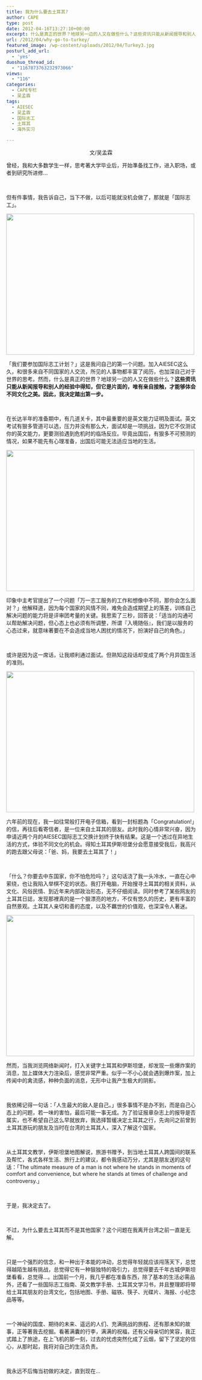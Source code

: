 ```yaml
---
title: 我为什么要去土耳其?
author: CAPE
type: post
date: 2012-04-16T13:27:10+00:00
excerpt: 什么是真正的世界？地球另一边的人又在做些什么？这些资讯只能从新闻报导和别人的经验中得知，但它是片面的，唯有亲自接触，才能够体会不同文化之美。因此，我决定踏出第一步。
url: /2012/04/why-go-to-turkey/
featured_image: /wp-content/uploads/2012/04/Turkey3.jpg
posturl_add_url:
  - 'yes'
duoshuo_thread_id:
  - "1167873763232973066"
views:
  - "116"
categories:
  - CAPE专栏
  - 吴孟霖
tags:
  - AIESEC
  - 吴孟霖
  - 国际志工
  - 土耳其
  - 海外实习

---
```

<p style="text-align: center;">
  文/吴孟霖
</p>

曾经，我和大多数学生一样，思考著大学毕业后，开始準备找工作，进入职场，或者到研究所进修…

&nbsp;

但有件事情，我告诉自己，当下不做，以后可能就没机会做了，那就是「国际志工」。

<img class="alignnone" src="http://link2.youzhaopian.com/pplink/3hOnOpzDj3ztcWU66gKID9rndX2/z13H6uTz/jhhowU=.jpg" alt="" width="500" height="375" /> 

「我们要参加国际志工计划？」这是我问自己的第一个问题。加入AIESEC这么久，和很多来自不同国家的人交流，所见的人事物都丰富了阅历，也加深自己对于世界的思考。然而，什么是真正的世界？地球另一边的人又在做些什么？**这些资讯只能从新闻报导和别人的经验中得知，但它是片面的，唯有亲自接触，才能够体会不同文化之美。因此，我决定踏出第一步。**

&nbsp;

在长达半年的准备期中，有几道关卡，其中最重要的是英文能力证明及面试。英文考试有狠多管道可以选，压力并没有那么大，面试却是一项挑战，因为它不仅测试你的英文能力，更要测验遇到危机时的临场反应。毕竟出国后，有狠多不可预测的情况，如果不能先有心理准备，出国后可能无法适应当地的生活。

<img class="alignnone" src="http://link2.youzhaopian.com/pplink/3hOnOpzDj3wSxz5iOgbAO8pTXCoilgGSJM9if77BgsQ=.jpg" alt="" width="500" height="375" /> 

印象中主考官提出了一个问题「万一志工服务的工作和想像中不同，那你会怎么面对？」他解释道，因为每个国家的风情不同，难免会造成期望上的落差，训练自己解决问题的能力将是评审团考量的关键。我思索了三秒，回答说：「适当的沟通可以帮助解决问题，但心态上也必须有所调整，所谓『入境随俗』，我们是以服务的心态过来，就意味著要在不会造成当地人困扰的情况下，扮演好自己的角色。」

&nbsp;

或许是因为这一席话，让我顺利通过面试。但熟知这段话却变成了两个月异国生活的准则。

<img class="alignnone" src="http://link2.youzhaopian.com/pplink/3hOnOpzDj3w3faJ9IoUBjiQPJR2bnDYKWa3qqmeBikY=.jpg" alt="" width="500" height="375" /> 

六年前的现在，我一如往常般打开电子信箱，看到一封标题為「Congratulation!」的信，再往后看寄信者，是一位来自土耳其的朋友。此时我的心情非常兴奋，因为申请近两个月的AIESEC国际志工交换计划终于快有结果。这是一个透过在异地生活的方式，体验不同文化的机会。得知土耳其伊斯坦堡分会愿意接受我后，我高兴的跑去跟父母说：「爸、妈，我要去土耳其了！」

&nbsp;

「什么？你要去中东国家，你不怕危险吗？」这句话浇了我一头冷水，一直在心中萦绕，也让我陷入举棋不定的状态。我打开电脑，开始搜寻土耳其的相关资料，从文化、风俗民情、到近年来内部政治形态，无不仔细阅读。同时参考了某些网友的土耳其日誌，发现那裡真的是一个狠漂亮的地方，不仅有悠久的历史，更有丰富的自然景观。土耳其人亲切和善的态度，以及不羈世的价值观，也深深令人著迷。

<img class="alignnone" src="http://link2.youzhaopian.com/pplink/3hOnOpzDj3zxCcqsQoVhmSdaBcyVgWavm5CBtUzMdV8=.jpg" alt="" width="500" height="375" /> 

然而，当我浏览网络新闻时，打入关键字土耳其和伊斯坦堡，却发现一些爆炸案的消息，加上媒体大力渲染后，感觉非常严重。似乎一不小心就会遇到爆炸案，加上传闻中的禽流感，种种负面的消息，无形中让我产生极大的阴影。

&nbsp;

我依稀记得一句话：「人生最大的敌人是自己。」很多事情不是办不到，而是自己心态上的问题，若一味的害怕，最后可能一事无成。为了验证报章杂志上的报导是否属实，也不希望自己这么早就放弃，我选择暂缓决定土耳其之行，先询问之前曾到土耳其游玩的朋友及当时在台湾的土耳其人，深入了解这个国家。

&nbsp;

从土耳其文教学，伊斯坦堡地图解说，旅游书赠予，到当地土耳其人跨国间的联系及帮忙，各式各样生活、旅行上的建议，都令我感动万分，尤其是朋友送的这句话：「The ultimate measure of a man is not where he stands in moments of comfort and convenience, but where he stands at times of challenge and controversy.」

&nbsp;

于是，我决定去了。

&nbsp;

不过，为什么要去土耳其而不是其他国家？这个问题在我离开台湾之前一直是无解。

&nbsp;

只是一个强烈的信念，和一种出于本能的冲动，总觉得年轻就应该闯荡天下，总觉得越陌生越有挑战，总觉得它有一种狠独特的吸引力，总觉得要去千年古城伊斯坦堡看看，总觉得…。出国前一个月，我几乎都在准备东西，除了基本的生活必需品外，还看了一些国际志工指南、英文教学手册、土耳其文学习书，并且整理即将带给土耳其朋友的台湾文化，包括地图、手册、磁铁、筷子、光碟片、海报、小纪念品等等。

&nbsp;

一个神祕的国度、期待的未来、遥远的人们、充满挑战的旅程、还有那未知的故事，正等著我去挖掘。看著满囊的行李，满满的祝福，还有父母亲切的笑容，我正式踏上了旅途，在上飞机的那一刻，过去的忧虑突然化成了云烟，留下了坚定的信心，从那时起，我将对自己的生活负责。

&nbsp;

我永远不后悔当初做的决定，直到现在…

&nbsp;